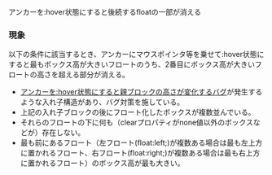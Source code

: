 アンカーを:hover状態にすると後続するfloatの一部が消える

### 現象

以下の条件に該当するとき、アンカーにマウスポインタ等を乗せて:hover状態にすると最もボックス高が大きいフロートのうち、2番目にボックス高が大きいフロートの高さを超える部分が消える。

* [アンカーを:hover状態にすると親ブロックの高さが変化するバグ](/view/anchor_06)が発生するような入れ子構造があり、バグ対策を施している。
* 上記の入れ子ブロックの後にフロート化したボックスが複数並んでいる。
* それらのフロートの下に何も（clearプロパティがnone値以外のボックスなどが）存在しない。
* 最も前にあるフロート（左フロート(float:left;)が複数ある場合は最も左上方に置かれるフロート、右フロート(float:right;)が複数ある場合は最も右上方に置かれるフロート）のボックス高が最も大きい。

